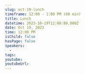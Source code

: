 ```yaml
---
slug: oct-19-lunch
timeframe: 12:00 - 1:00 PM (60 min)
title: Lunch
datetime: 2023-10-19T12:00:00.000Z
date: Oct 19, 2023
time: 12:00 PM
isChild: false
hasPage: false
speakers:
  -
tags:
youtube:
youtubeUrl:
---
```

